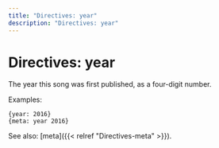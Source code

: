 ```yaml
---
title: "Directives: year"
description: "Directives: year"
---
```


# Directives: year

The year this song was first published, as a four-digit number.

Examples:

    {year: 2016}
    {meta: year 2016}

See also: [meta]({{< relref "Directives-meta" >}}).
